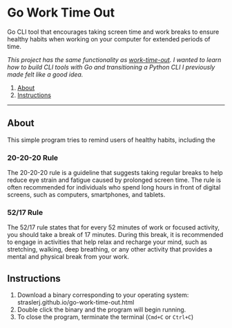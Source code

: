 # Go Work Time Out
Go CLI tool that encourages taking screen time and work breaks to ensure healthy habits when working on your computer for extended periods of time.

*This project has the same functionality as [work-time-out](https://github.com/straslerj/work-time-out). I wanted to learn how to build CLI tools with Go and transitioning a Python CLI I previously made felt like a good idea.*

1. [About](#about)
2. [Instructions](#instructions)

---

## About

This simple program tries to remind users of healthy habits, including the 

### 20-20-20 Rule

The 20-20-20 rule is a guideline that suggests taking regular breaks to help reduce eye strain and fatigue caused by prolonged screen time. The rule is often recommended for individuals who spend long hours in front of digital screens, such as computers, smartphones, and tablets.

### 52/17 Rule

The 52/17 rule states that for every 52 minutes of work or focused activity, you should take a break of 17 minutes. During this break, it is recommended to engage in activities that help relax and recharge your mind, such as stretching, walking, deep breathing, or any other activity that provides a mental and physical break from your work.

## Instructions

1. Download a binary corresponding to your operating system: straslerj.github.io/go-work-time-out.html
2. Double click the binary and the program will begin running.
3. To close the program, terminate the terminal (`Cmd+C` or `Ctrl+C`)
